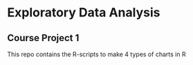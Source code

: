 # Exploratory Data Analysis
## Course Project 1
This repo contains the R-scripts to make 4 types of charts in R
